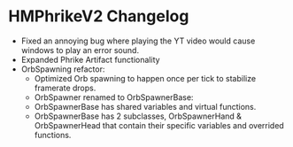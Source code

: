 # HMPhrikeV2 Changelog

- Fixed an annoying bug where playing the YT video would cause windows to play an error sound.
- Expanded Phrike Artifact functionality
- OrbSpawning refactor:
  - Optimized Orb spawning to happen once per tick to stabilize framerate drops.
  - OrbSpawner renamed to OrbSpawnerBase:
  - OrbSpawnerBase has shared variables and virtual functions.
  - OrbSpawnerBase has 2 subclasses, OrbSpawnerHand & OrbSpawnerHead that contain their specific variables and overrided functions.
 
